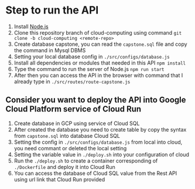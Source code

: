 # Step to run the API
1. Install [Node.js](https://nodejs.org/en/)
2. Clone this repository branch of cloud-computing using command `git clone -b cloud-computing <remote-repo>`
3. Create database capstone, you can read the `capstone.sql` file and copy the command in Mysql DBMS
4. Setting your local database config in `./src/configs/database.js`
5. Install all dependencies or modules that needed in this API `npm install`
6. Type the command to run the server of Node.js `npm run start`
7. After then you can access the API in the browser with command that I already type in `./src/routes/route-capstone.js`
## Consider you want to deploy the API into Google Cloud Platform service of Cloud Run
1. Create database in GCP using service of Cloud SQL
2. After created the database you need to create table by copy the syntax from `capstone.sql` into database Cloud SQL
3. Setting the config in `./src/configs/database.js` from local into cloud, you need commant or deleted the local setting
4. Setting the variable value in `./deploy.sh` into your configuration of cloud
5. Run the `./deploy.sh` to create a container corresponding of `./Dockerfile` and deploy it into Cloud Run
6. You can access the database of Cloud SQL value from the Rest API using url link that Cloud Run provided